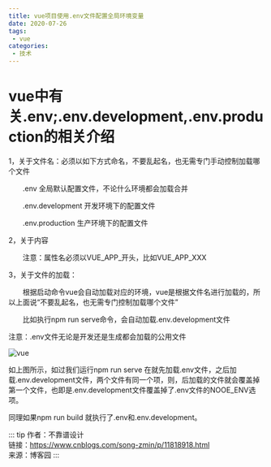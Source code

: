 ```yaml
---
title: vue项目使用.env文件配置全局环境变量
date: 2020-07-26
tags:
 - vue
categories:
 - 技术
---
```


# vue中有关.env;.env.development,.env.production的相关介绍

1，关于文件名：必须以如下方式命名，不要乱起名，也无需专门手动控制加载哪个文件

　　.env 全局默认配置文件，不论什么环境都会加载合并

　　.env.development 开发环境下的配置文件

　　.env.production 生产环境下的配置文件

2，关于内容

　　注意：属性名必须以VUE_APP_开头，比如VUE_APP_XXX

3，关于文件的加载：

　　根据启动命令vue会自动加载对应的环境，vue是根据文件名进行加载的，所以上面说“不要乱起名，也无需专门控制加载哪个文件”

　　比如执行npm run serve命令，会自动加载.env.development文件

注意：.env文件无论是开发还是生成都会加载的公用文件

![vue](https://6368-chenjie-blog-88b4b7-1302547066.tcb.qcloud.la/blogs/技术/20200726/1.png)

如上图所示，如过我们运行npm run serve 在就先加载.env文件，之后加载.env.development文件，两个文件有同一个项，则，后加载的文件就会覆盖掉第一个文件，也即是.env.development文件覆盖掉了.env文件的NOOE_ENV选项。

同理如果npm run build 就执行了.env和.env.development。

::: tip
作者：不靠谱设计 <br>
链接：https://www.cnblogs.com/song-zmin/p/11818918.html <br>
来源：博客园
:::
